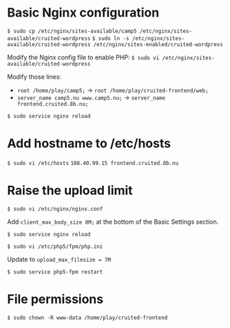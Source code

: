 # Basic Nginx configuration

`$ sudo cp /etc/nginx/sites-available/camp5 /etc/nginx/sites-available/cruited-wordpress`
`$ sudo ln -s /etc/nginx/sites-available/cruited-wordpress /etc/nginx/sites-enabled/cruited-wordpress`

Modify the Nginx config file to enable PHP:
`$ sudo vi /etc/nginx/sites-available/cruited-wordpress`

Modify those lines:

- `root /home/play/camp5;` -> `root /home/play/cruited-frontend/web;`
- `server_name camp5.nu www.camp5.nu;` -> `server_name frontend.cruited.8b.nu;`

`$ sudo service nginx reload`


# Add hostname to /etc/hosts

`$ sudo vi /etc/hosts`
`188.40.99.15 frontend.cruited.8b.nu`


# Raise the upload limit

`$ sudo vi /etc/nginx/nginx.conf`

Add `client_max_body_size 8M;` at the bottom of the Basic Settings section.

`$ sudo service nginx reload`

`$ sudo vi /etc/php5/fpm/php.ini`

Update to `upload_max_filesize = 7M`

`$ sudo service php5-fpm restart`


# File permissions

`$ sudo chown -R www-data /home/play/cruited-frontend`
